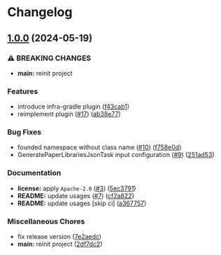 # Changelog

## [1.0.0](https://github.com/GrassMC/waddle/compare/v1.0.0-SNAPSHOT...v1.0.0) (2024-05-19)


### ⚠ BREAKING CHANGES

* **main:** reinit project

### Features

* introduce infra-gradle plugin ([f43cab1](https://github.com/GrassMC/waddle/commit/f43cab19ebe87a3ffe2475300516df54db6a8582))
* reimplement plugin ([#17](https://github.com/GrassMC/waddle/issues/17)) ([ab38e77](https://github.com/GrassMC/waddle/commit/ab38e775c8a95d0f5af7319e053131e6fb554919))


### Bug Fixes

* founded namespace without class name ([#10](https://github.com/GrassMC/waddle/issues/10)) ([f758e0d](https://github.com/GrassMC/waddle/commit/f758e0d22e89177e9574b32f9d97149fd9a0a89e))
* GeneratePaperLibrariesJsonTask input configuration ([#9](https://github.com/GrassMC/waddle/issues/9)) ([251ad53](https://github.com/GrassMC/waddle/commit/251ad531a8efb42372736d5423f098e0fb741c84))


### Documentation

* **license:** apply `Apache-2.0` ([#3](https://github.com/GrassMC/waddle/issues/3)) ([5ec3791](https://github.com/GrassMC/waddle/commit/5ec3791e055d6397fb6ef0e8cda58f75d9baa54d))
* **README:** update usages ([#7](https://github.com/GrassMC/waddle/issues/7)) ([cf2a822](https://github.com/GrassMC/waddle/commit/cf2a8229051d5a3686e8396f8a30b458a00ad5bb))
* **README:** update usages [skip ci] ([a367757](https://github.com/GrassMC/waddle/commit/a367757d84e0402377173b5eb4a9fce751e038bf))


### Miscellaneous Chores

* fix release version ([7e2aedc](https://github.com/GrassMC/waddle/commit/7e2aedc9e382b1811260508c8d149095ed41e85b))
* **main:** reinit project ([2df7dc2](https://github.com/GrassMC/waddle/commit/2df7dc23a357af1ad9a8b3d4b6fa112708fedb7a))
